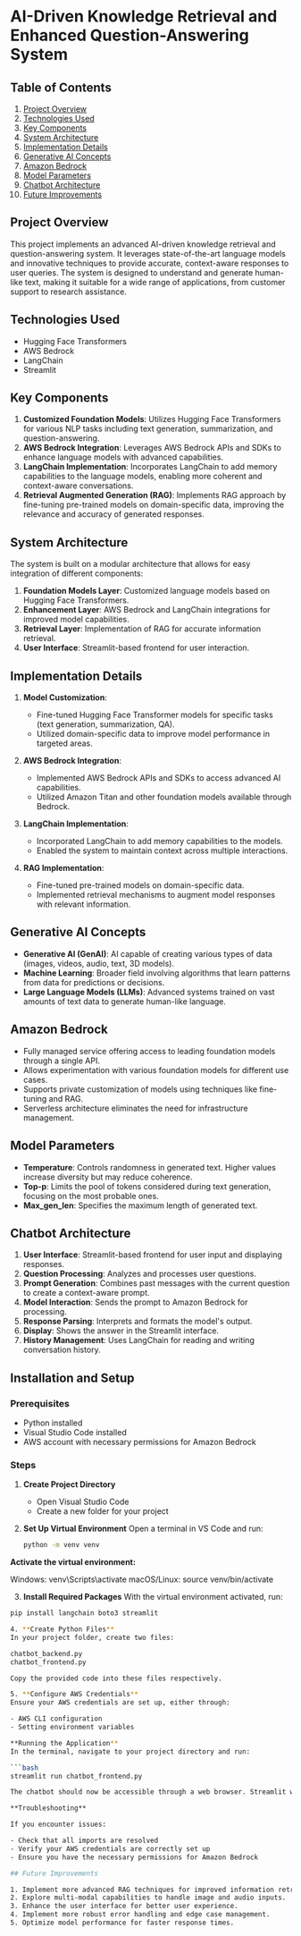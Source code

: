 # AI-Driven Knowledge Retrieval and Enhanced Question-Answering System

## Table of Contents
1. [Project Overview](#project-overview)
2. [Technologies Used](#technologies-used)
3. [Key Components](#key-components)
4. [System Architecture](#system-architecture)
5. [Implementation Details](#implementation-details)
6. [Generative AI Concepts](#generative-ai-concepts)
7. [Amazon Bedrock](#amazon-bedrock)
8. [Model Parameters](#model-parameters)
9. [Chatbot Architecture](#chatbot-architecture)
10. [Future Improvements](#future-improvements)

## Project Overview

This project implements an advanced AI-driven knowledge retrieval and question-answering system. It leverages state-of-the-art language models and innovative techniques to provide accurate, context-aware responses to user queries. The system is designed to understand and generate human-like text, making it suitable for a wide range of applications, from customer support to research assistance.

## Technologies Used

- Hugging Face Transformers
- AWS Bedrock
- LangChain
- Streamlit

## Key Components

1. **Customized Foundation Models**: Utilizes Hugging Face Transformers for various NLP tasks including text generation, summarization, and question-answering.
2. **AWS Bedrock Integration**: Leverages AWS Bedrock APIs and SDKs to enhance language models with advanced capabilities.
3. **LangChain Implementation**: Incorporates LangChain to add memory capabilities to the language models, enabling more coherent and context-aware conversations.
4. **Retrieval Augmented Generation (RAG)**: Implements RAG approach by fine-tuning pre-trained models on domain-specific data, improving the relevance and accuracy of generated responses.

## System Architecture

The system is built on a modular architecture that allows for easy integration of different components:

1. **Foundation Models Layer**: Customized language models based on Hugging Face Transformers.
2. **Enhancement Layer**: AWS Bedrock and LangChain integrations for improved model capabilities.
3. **Retrieval Layer**: Implementation of RAG for accurate information retrieval.
4. **User Interface**: Streamlit-based frontend for user interaction.

## Implementation Details

1. **Model Customization**: 
   - Fine-tuned Hugging Face Transformer models for specific tasks (text generation, summarization, QA).
   - Utilized domain-specific data to improve model performance in targeted areas.

2. **AWS Bedrock Integration**:
   - Implemented AWS Bedrock APIs and SDKs to access advanced AI capabilities.
   - Utilized Amazon Titan and other foundation models available through Bedrock.

3. **LangChain Implementation**:
   - Incorporated LangChain to add memory capabilities to the models.
   - Enabled the system to maintain context across multiple interactions.

4. **RAG Implementation**:
   - Fine-tuned pre-trained models on domain-specific data.
   - Implemented retrieval mechanisms to augment model responses with relevant information.

## Generative AI Concepts

- **Generative AI (GenAI)**: AI capable of creating various types of data (images, videos, audio, text, 3D models).
- **Machine Learning**: Broader field involving algorithms that learn patterns from data for predictions or decisions.
- **Large Language Models (LLMs)**: Advanced systems trained on vast amounts of text data to generate human-like language.

## Amazon Bedrock

- Fully managed service offering access to leading foundation models through a single API.
- Allows experimentation with various foundation models for different use cases.
- Supports private customization of models using techniques like fine-tuning and RAG.
- Serverless architecture eliminates the need for infrastructure management.

## Model Parameters

- **Temperature**: Controls randomness in generated text. Higher values increase diversity but may reduce coherence.
- **Top-p**: Limits the pool of tokens considered during text generation, focusing on the most probable ones.
- **Max_gen_len**: Specifies the maximum length of generated text.

## Chatbot Architecture

1. **User Interface**: Streamlit-based frontend for user input and displaying responses.
2. **Question Processing**: Analyzes and processes user questions.
3. **Prompt Generation**: Combines past messages with the current question to create a context-aware prompt.
4. **Model Interaction**: Sends the prompt to Amazon Bedrock for processing.
5. **Response Parsing**: Interprets and formats the model's output.
6. **Display**: Shows the answer in the Streamlit interface.
7. **History Management**: Uses LangChain for reading and writing conversation history.

## Installation and Setup

### Prerequisites
- Python installed
- Visual Studio Code installed
- AWS account with necessary permissions for Amazon Bedrock

### Steps

1. **Create Project Directory**
   - Open Visual Studio Code
   - Create a new folder for your project

2. **Set Up Virtual Environment**
   Open a terminal in VS Code and run:
   ```bash
   python -m venv venv

**Activate the virtual environment:**

Windows: venv\Scripts\activate
macOS/Linux: source venv/bin/activate

3. **Install Required Packages**
With the virtual environment activated, run:

```bash
pip install langchain boto3 streamlit

4. **Create Python Files**
In your project folder, create two files:

chatbot_backend.py
chatbot_frontend.py

Copy the provided code into these files respectively.

5. **Configure AWS Credentials**
Ensure your AWS credentials are set up, either through:

- AWS CLI configuration
- Setting environment variables

**Running the Application**
In the terminal, navigate to your project directory and run:

```bash
streamlit run chatbot_frontend.py

The chatbot should now be accessible through a web browser. Streamlit will provide a local URL (typically http://localhost:8501) where you can interact with your chatbot.

**Troubleshooting**

If you encounter issues:

- Check that all imports are resolved
- Verify your AWS credentials are correctly set up
- Ensure you have the necessary permissions for Amazon Bedrock

## Future Improvements

1. Implement more advanced RAG techniques for improved information retrieval.
2. Explore multi-modal capabilities to handle image and audio inputs.
3. Enhance the user interface for better user experience.
4. Implement more robust error handling and edge case management.
5. Optimize model performance for faster response times.
